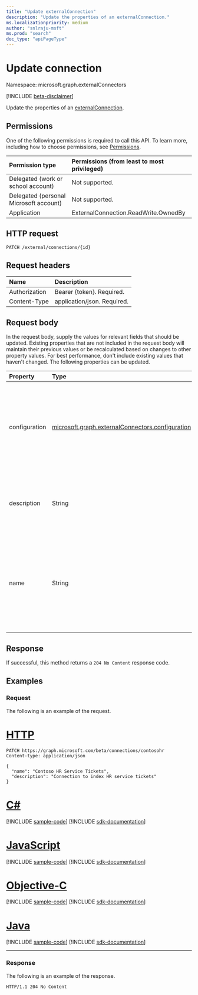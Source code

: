 ```yaml
---
title: "Update externalConnection"
description: "Update the properties of an externalConnection."
ms.localizationpriority: medium
author: "snlraju-msft"
ms.prod: "search"
doc_type: "apiPageType"
---
```


# Update connection

Namespace: microsoft.graph.externalConnectors

[!INCLUDE [beta-disclaimer](../../includes/beta-disclaimer.md)]

Update the properties of an [externalConnection](../resources/externalconnectors-externalconnection.md).

## Permissions

One of the following permissions is required to call this API. To learn more, including how to choose permissions, see [Permissions](/graph/permissions-reference).

| Permission type                        | Permissions (from least to most privileged) |
|:---------------------------------------|:--------------------------------------------|
| Delegated (work or school account)     | Not supported. |
| Delegated (personal Microsoft account) | Not supported. |
| Application                            | ExternalConnection.ReadWrite.OwnedBy |

## HTTP request

<!-- { "blockType": "ignored" } -->

```http
PATCH /external/connections/{id}
```

## Request headers

| Name          | Description                 |
|:--------------|:----------------------------|
| Authorization | Bearer {token}. Required.   |
| Content-Type  | application/json. Required. |

## Request body

In the request body, supply the values for relevant fields that should be updated. Existing properties that are not included in the request body will maintain their previous values or be recalculated based on changes to other property values. For best performance, don't include existing values that haven't changed. The following properties can be updated.

| Property      | Type                                           | Description |
|:--------------|:-----------------------------------------------|:------------|
| configuration | [microsoft.graph.externalConnectors.configuration](../resources/externalconnectors-configuration.md) | Specifies additional application IDs that are allowed to manage the connection and to index content in the connection. |
| description   | String                                         | Description of the connection displayed in the Microsoft 365 admin center. |
| name          | String                                         | The display name of the connection to be displayed in the Microsoft 365 admin center. Maximum length of 128 characters. |

## Response

If successful, this method returns a `204 No Content` response code.

## Examples

### Request

The following is an example of the request.

# [HTTP](#tab/http)
<!-- {
  "blockType": "request",
  "name": "update_connection",
  "@odata.type": "microsoft.graph.externalConnectors.externalConnection"
}-->

```http
PATCH https://graph.microsoft.com/beta/connections/contosohr
Content-type: application/json

{
  "name": "Contoso HR Service Tickets",
  "description": "Connection to index HR service tickets"
}
```
# [C#](#tab/csharp)
[!INCLUDE [sample-code](../includes/snippets/csharp/update-connection-csharp-snippets.md)]
[!INCLUDE [sdk-documentation](../includes/snippets/snippets-sdk-documentation-link.md)]

# [JavaScript](#tab/javascript)
[!INCLUDE [sample-code](../includes/snippets/javascript/update-connection-javascript-snippets.md)]
[!INCLUDE [sdk-documentation](../includes/snippets/snippets-sdk-documentation-link.md)]

# [Objective-C](#tab/objc)
[!INCLUDE [sample-code](../includes/snippets/objc/update-connection-objc-snippets.md)]
[!INCLUDE [sdk-documentation](../includes/snippets/snippets-sdk-documentation-link.md)]

# [Java](#tab/java)
[!INCLUDE [sample-code](../includes/snippets/java/update-connection-java-snippets.md)]
[!INCLUDE [sdk-documentation](../includes/snippets/snippets-sdk-documentation-link.md)]

---


<!-- markdownlint-disable MD024 -->
### Response
<!-- markdownlint-enable MD024 -->

The following is an example of the response.

<!-- {
  "blockType": "response",
  "truncated": true
} -->

```http
HTTP/1.1 204 No Content
```

<!-- uuid: 16cd6b66-4b1a-43a1-adaf-3a886856ed98
2019-02-04 14:57:30 UTC -->
<!-- {
  "type": "#page.annotation",
  "description": "Update connection",
  "keywords": "",
  "section": "documentation",
  "tocPath": ""
}-->
